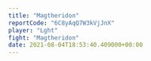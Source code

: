 ```yaml
---
title: "Magtheridon"
reportCode: "6C8yAqQ7W3kVjJnX"
player: "Lght"
fight: "Magtheridon"
date: 2021-08-04T18:53:40.409000+00:00
---
```

